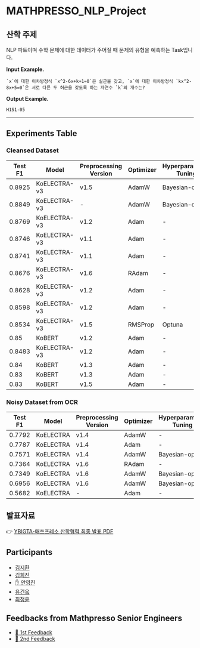 # MATHPRESSO_NLP_Project

## 산학 주제

NLP 파트이며 수학 문제에 대한 데이터가 주어질 때 문제의 유형을 예측하는 Task입니다.

**Input Example.**

```
`x`에 대한 이차방정식 `x^2-6x+k+1=0`은 실근을 갖고, `x`에 대한 이차방정식 `kx^2-8x+5=0`은 서로 다른 두 허근을 갖도록 하는 자연수 `k`의 개수는?
```

**Output Example.**

`H1S1-05`

---

## Experiments Table

### Cleansed Dataset

| Test F1 | Model        | Preprocessing Version | Optimizer | Hyperparameter Tuning | Epoch | Validation | Date  | ETC          |
| ------- | ------------ | --------------------- | --------- | --------------------- | ----- | ---------- | ----- | ------------ |
| 0.8925  | KoELECTRA-v3 | v1.5                  | AdamW     | Bayesian-opt          | 17    | X          | 12/04 | -            |
| 0.8849  | KoELECTRA-v3 | -                     | AdamW     | Bayesian-opt          | 17    | X          | 12/04 | -            |
| 0.8769  | KoELECTRA-v3 | v1.2                  | Adam      | -                     | 25    | O          | 11/29 | -            |
| 0.8746  | KoELECTRA-v3 | v1.1                  | Adam      | -                     | 50    | X          | 11/25 | -            |
| 0.8741  | KoELECTRA-v3 | v1.1                  | Adam      | -                     | 50    | X          | 11/28 | -            |
| 0.8676  | KoELECTRA-v3 | v1.6                  | RAdam     | -                     | 25    | O          | 12/04 |              |
| 0.8628  | KoELECTRA-v3 | v1.2                  | Adam      | -                     | 21    | O          | 12/1  | -            |
| 0.8598  | KoELECTRA-v3 | v1.2                  | Adam      | -                     | 50    | X          | 11/30 | 소단원 기준  |
| 0.8534  | KoELECTRA-v3 | v1.5                  | RMSProp   | Optuna                | 25    | O          | 12/04 | -            |
| 0.85    | KoBERT       | v1.2                  | Adam      | -                     | 15    | -          | -     | -            |
| 0.8483  | KoELECTRA-v3 | v1.2                  | Adam      | -                     | 25    | O          | 11/29 | 소단원 기준  |
| 0.84    | KoBERT       | v1.3                  | Adam      | -                     | 15    | O          | 12/03 | -            |
| 0.83    | KoBERT       | v1.3                  | Adam      | -                     | 22    | O          | 12/02 | Augmentation |
| 0.83    | KoBERT       | v1.5                  | Adam      | -                     | 15    | O          | 12/02 | -            |

### Noisy Dataset from OCR

| Test F1 | Model     | Preprocessing Version | Optimizer | Hyperparameter Tuning | Epoch | Validation | Date  | ETC |
| ------- | --------- | --------------------- | --------- | --------------------- | ----- | ---------- | ----- | --- |
| 0.7792  | KoELECTRA | v1.4                  | AdamW     | -                     | 40    | -          | 12/05 |     |
| 0.7787  | KoELECTRA | v1.4                  | Adam      | -                     | 40    | -          | 12/04 | -   |
| 0.7571  | KoELECTRA | v1.4                  | AdamW     | Bayesian-opt          | 17    | -          | 12/04 |     |
| 0.7364  | KoELECTRA | v1.6                  | RAdam     | -                     | 25    | O          | 12/04 |     |
| 0.7349  | KoELECTRA | v1.6                  | AdamW     | Bayesian-opt          | 17    | -          | 12/04 | -   |
| 0.6956  | KoELECTRA | v1.6                  | AdamW     | Bayesian-opt          | 17    | -          | 12/04 | -   |
| 0.5682  | KoELECTRA | -                     | Adam      | -                     | 31    | O          | 12/01 | -   |

## 발표자료

👉 [YBIGTA-매쓰프레소 산학협력 최종 발표 PDF](./YBIGTA_매쓰프레소_몽데이크_Final.pdf)

## Participants

- [김지환](https://github.com/sopogen)
- [김희진](https://github.com/gimmizz)
- [✋ 안영진](https://github.com/snoop2head)
- [유건욱](https://github.com/YooGunWook)
- [최정윤](https://github.com/yuna-102)

## Feedbacks from Mathpresso Senior Engineers

- [📣 1st Feedback](./Documents/1st_FEEDBACK.md)
- [📣 2nd Feedback](./Documents/2nd_FEEDBACK.md)
